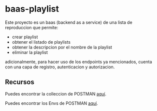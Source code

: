 # baas-playlist
Este proyecto es un baas (backend as a service) de una lista de reproduccion que permite: 
 - crear playlist
 - obtener el listado de playlists
 - obtener la descripcion por el nombre de la playlist
 - eliminar la playlist

adicionalmente, para hacer uso de los endpoints ya mencionados, cuenta con una capa de registro, autenticacion y autorizacion.


## Recursos

Puedes encontrar la colleccion de POSTMAN [aquí](https://github.com/yipson/baas-playlist/blob/master/src/main/resources/postman/baas-playlist.postman_collection.json).

Puedes encontrar los Envs de POSTMAN [aquí](https://github.com/yipson/baas-playlist/blob/master/src/main/resources/postman/baas-playlist.postman_collection.json).